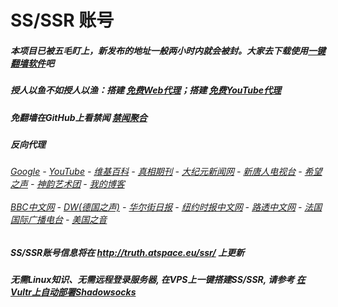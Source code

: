 # SS/SSR 账号 

##### 本项目已被五毛盯上，新发布的地址一般两小时内就会被封。大家去下载使用[一键翻墙软件](https://github.com/gfw-breaker/nogfw/blob/master/README.md)吧

##### 授人以鱼不如授人以渔：搭建 [免费Web代理](https://github.com/no-gfw/heroku-node-proxy#--end--)；搭建 [免费YouTube代理](https://github.com/gfw-breaker/you2php-heroku#--end--) 

##### 免翻墙在GitHub上看禁闻 [禁闻聚合](https://github.com/gfw-breaker/banned-news/blob/master/README.md)

##### 反向代理
######  [Google](http://45.76.210.92:8888/search?q=425事件) - [YouTube](https://nogfw.the-youtube.win) - [维基百科](http://45.76.210.92:8100/wiki/喬高-麥塔斯調查報告) - [真相期刊](http://45.76.210.92:8300/display.aspx?category_id=3&zhuanti_id=2) - [大纪元新闻网](http://45.76.210.92:10080) - [新唐人电视台](http://45.76.210.92:8000) - [希望之声](http://45.76.210.92:8200) - [神韵艺术团](http://45.76.210.92:8000/xtr/gb/prog673.html) - [我的博客](http://45.76.210.92:10000/)<br/> <br/> [BBC中文网](http://45.76.210.92:9100/zhongwen) - [DW(德国之声)](http://45.76.210.92:9200/zh/在线报导/s-9058?&zhongwen=simp) - [华尔街日报](http://45.76.210.92:9300) - [纽约时报中文网](http://45.76.210.92:9400) - [路透中文网](http://45.76.210.92:9500/) - [法国国际广播电台](http://45.76.210.92:9600/) - [美国之音](http://45.76.210.92:9700/) 


##### SS/SSR账号信息将在  http://truth.atspace.eu/ssr/ 上更新

##### 无需Linux知识、无需远程登录服务器, 在VPS上一键搭建SS/SSR, 请参考 [在Vultr上自动部署Shadowsocks](https://gfw-breaker.win/vultr%e9%83%a8%e7%bd%b2ss/) 
